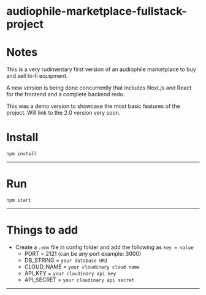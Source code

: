 # audiophile-marketplace-fullstack-project

# Notes

This is a very rudimentary first version of an audiophile marketplace to buy and sell hi-fi equipment.

A new version is being done concurrently that includes Next.js and React for the frontend and a complete backend redo.

This was a demo version to showcase the most basic features of the project. Will link to the 2.0 version very soon.

# Install

`npm install`

---

# Run

`npm start`

---

# Things to add

- Create a `.env` file in config folder and add the following as `key = value`
  - PORT = 2121 (can be any port example: 3000)
  - DB_STRING = `your database URI`
  - CLOUD_NAME = `your cloudinary cloud name`
  - API_KEY = `your cloudinary api key`
  - API_SECRET = `your cloudinary api secret`

---
